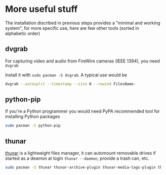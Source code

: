 # More useful stuff
The installation discribed in previous steps provides a "minimal and working system", for more specific use, here are few other tools (sorted in alphabetic order)
## dvgrab
For capturing video and audio from FireWire cameras (IEEE 1394), you need ``dvgrab``

Install it with ``sudo pacman -S dvgrab``. A typical use would be

````bash
dvgrab --autosplit --timestamp --size 0 --rewind FilesName-
````
## python-pip
If you're a Python programmer you would need PyPA recommended tool for installing Python packages
````bash
sudo pacman -S python-pip
````
## thunar
[thunar](https://wiki.archlinux.org/index.php/Thunar) is a lightweight files manager, it can automount removable drives if started as a deamon at login ``thunar --daemon``, provide a trash can, etc.
````bash
sudo pacman -S thunar thunar-archive-plugin thunar-media-tags-plugin thunar-volman gvfs tumbler
````
